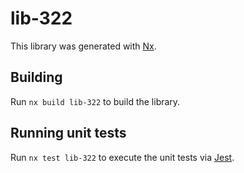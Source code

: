 # lib-322

This library was generated with [Nx](https://nx.dev).

## Building

Run `nx build lib-322` to build the library.

## Running unit tests

Run `nx test lib-322` to execute the unit tests via [Jest](https://jestjs.io).
